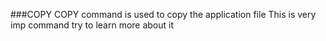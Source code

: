 ###COPY
COPY command is used to copy the application file
This is very imp command 
try to learn more about it